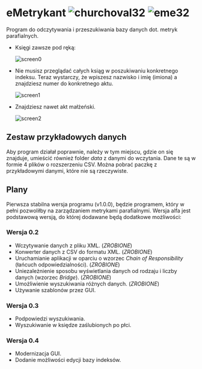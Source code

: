 # eMetrykant ![churchoval32](https://user-images.githubusercontent.com/9617256/29318380-09eff3be-81d0-11e7-91df-2b651c8eba94.png) ![eme32](https://user-images.githubusercontent.com/9617256/29318628-3f54a94a-81d1-11e7-9fdb-92d5d1631a10.png)
Program do odczytywania i przeszukiwania bazy danych dot. metryk parafialnych.
- Księgi zawsze pod ręką:

  ![screen0](https://user-images.githubusercontent.com/9617256/29740482-fef27334-8a57-11e7-87bc-a8d3789f3412.png)

- Nie musisz przeglądać całych ksiąg w poszukiwaniu konkretnego indeksu. Teraz wystarczy, że wpiszesz nazwisko i imię (imiona) a znajdziesz numer do konkretnego aktu.

  ![screen1](https://user-images.githubusercontent.com/9617256/29740483-fef3dff8-8a57-11e7-8639-5396ebcf3e18.png)

- Znajdziesz nawet akt małżeński.

  ![screen2](https://user-images.githubusercontent.com/9617256/29740481-feef37e6-8a57-11e7-919d-5f2f6f804921.png)

## Zestaw przykładowych danych
Aby program działał poprawnie, należy w tym miejscu, gdzie on się znajduje, umieścić również folder _data_ z danymi do wczytania. Dane te są w formie 4 plików o rozszerzeniu CSV. Można pobrać paczkę z przykładowymi danymi, które nie są rzeczywiste.

## Plany
Pierwsza stabilna wersja programu (v1.0.0), będzie programem, który w pełni pozwoliłby na zarządzaniem metrykami parafialnymi. Wersja alfa jest podstawową wersją, do której dodawane będą dodatkowe możliwości:

### Wersja 0.2
- Wczytywanie danych z pliku XML. (_ZROBIONE_)
- Konwerter danych z CSV do formatu XML. (_ZROBIONE_)
- Uruchamianie aplikacji w oparciu o wzorzec _Chain of Responsibility_ (łańcuch odpowiedzialności). (_ZROBIONE_)
- Uniezależnienie sposobu wyświetlania danych od rodzaju i liczby danych (wzorzec _Bridge_). (_ZROBIONE_)
- Umożliwienie wyszukiwania różnych danych. (_ZROBIONE_)
- Używanie szablonów przez GUI.

### Wersja 0.3
- Podpowiedzi wyszukiwania.
- Wyszukiwanie w księdze zaślubionych po płci.

### Wersja 0.4
- Modernizacja GUI.
- Dodanie możliwości edycji bazy indeksów.
